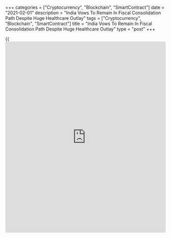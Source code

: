 +++
categories = ["Cryptocurrency", "Blockchain", "SmartContract"]
date = "2021-02-01"
description = "India Vows To Remain In Fiscal Consolidation Path Despite Huge Healthcare Outlay"
tags = ["Cryptocurrency", "Blockchain", "SmartContract"]
title = "India Vows To Remain In Fiscal Consolidation Path Despite Huge Healthcare Outlay"
type = "post"
+++

{{<iframe id="large-banner" src="https://www.bounty.group/#slide=24.0" width="100%" height="600" scrolling="no" style="border: 0px solid rgb(216, 221, 230); border-radius: 3px;">}}

India's Finance Minister Nirmala Sitharaman on Monday said the
government will stick to the fiscal consolidation path despite raising
spending on healthcare to face the challenges posed by the
[coronavirus][1] pandemic.

The government intends to reach a fiscal deficit level below 4.5 percent
of GDP by 2025-2026 with a fairly steady decline over the period, she
said in her 2021-22 budget speech in the parliament.

The fiscal deficit estimate for 2020-21 was revised to 9.5 percent of
GDP versus 3.5 percent estimated earlier. The minister attributed the
bigger deficit to higher expenditure to support the people and
[economy][2] and weak revenue inflows amid the coronavirus pandemic.

The deficit was funded through government borrowings, multilateral
borrowings, small saving funds and short term borrowings, she said.

The government will borrow an additional INR 800 billion to fund the
deficit in the current fiscal year.

The government aims to lower the fiscal deficit to 6.8 percent of GDP in
the fiscal year starting April and eventually to 4.5 percent by the
fiscal year 2026.

The gross borrowing from the market for the next year would be around
INR 12 trillion, the minister said.

Sitharaman said the preparation of the budget was undertaken in
circumstances like never before.

For Covid-19 vaccination, the government has allocated INR 350 billion.
The government is committed to provide further funds if required, the
minister said. The outlay for [health][3] care was raised by 137 percent
relative to the previous budget.

The government announced a plan to set up a bad bank to manage the
stressed assets of public sector banks. The bad bank will then sell bad
loans to other potential [investor](https://www.fintechee.com/tutorial-for-forex-trading/investor-mode/)s at a reduced price.

Further, the minister announced proposal to privatize two public sector
banks and one general insurance company in the year 2021-22. The
government intends to bring the initial public offering of the life
insurance major the Life Insurance Corporation in fiscal year 2022.

Further, the government allotted INR 200 billion for bank
capitalization.

The government plans to lift the foreign direct investment limit in
insurance companies to 74 percent from 49 percent.

The finance minister also unveiled a voluntary vehicle scrapping [policy](https://www.fintechee.com/policy/)
to phase out old and unfit vehicles which have been on the road for over
20 years.

In order to provide more funds to farmers, Sitharaman raised the
agriculture credit target to INR 16.5 trillion.

Further, she proposed an Agriculture Infrastructure and Development cess
on a small number of items.

The government rationalized customs duty on gold and silver.

For comments and feedback [contact](https://www.playgroundfx.com/contact/): editorial@rtt[news](https://www.letsplayfx.com/blog/forex-news-website/).com

[Economic News][2]

 **What parts of the world are seeing the best (and worst) economic
performances lately? Click[here][4] to check out our [Econ Scorecard][4]
and find out! See up-to-the-moment [ranking](https://www.playgroundfx.com/blog/crypto-exchange-ranking/)s for the best and worst
performers in [GDP][5], [unemployment rate][6], [inflation][4] and much
more.**

   1. www.rtt[news](https://www.letsplayfx.com/blog/forex-news-website/).com/list/coronavirus.aspx
   2. www.rtt[news](https://www.letsplayfx.com/blog/forex-news-website/).com/Content/EconomicNews.aspx
   3. www.rtt[news](https://www.letsplayfx.com/blog/forex-news-website/).com/Content/Health.aspx
   4. www.rtt[news](https://www.letsplayfx.com/blog/forex-news-website/).com/economic-scorecard/world-rank/CPI/highest-performance.aspx
   5. www.rtt[news](https://www.letsplayfx.com/blog/forex-news-website/).com/economic-scorecard/world-rank/GDP/highest-performance.aspx
   6. www.rtt[news](https://www.letsplayfx.com/blog/forex-news-website/).com/economic-scorecard/world-rank/unemployment-rate/lowest-performance.aspx